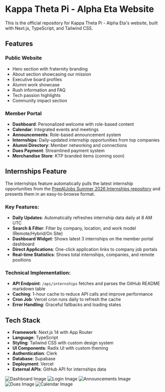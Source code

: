 # Kappa Theta Pi - Alpha Eta Website

This is the official repository for Kappa Theta Pi - Alpha Eta's website, built with Next.js, TypeScript, and Tailwind CSS.

## Features

### Public Website
- Hero section with fraternity branding
- About section showcasing our mission
- Executive board profiles
- Alumni work showcase
- Rush information and FAQ
- Tech passion highlights
- Community impact section

### Member Portal
- **Dashboard**: Personalized welcome with role-based content
- **Calendar**: Integrated events and meetings
- **Announcements**: Role-based announcement system
- **Internships**: Daily-updated internship opportunities from top companies
- **Alumni Directory**: Member networking and connections
- **Dues Payment**: Streamlined payment system
- **Merchandise Store**: KTP branded items (coming soon)

## Internships Feature

The internships feature automatically pulls the latest internship opportunities from the [PrepAIJobs Summer 2026 Internships repository](https://github.com/PrepAIJobs/Summer2026-Internships) and presents them in an easy-to-browse format.

### Key Features:
- **Daily Updates**: Automatically refreshes internship data daily at 8 AM UTC
- **Search & Filter**: Filter by company, location, and work model (Remote/Hybrid/On Site)
- **Dashboard Widget**: Shows latest 3 internships on the member portal dashboard
- **Direct Applications**: One-click application links to company job portals
- **Real-time Statistics**: Shows total internships, companies, and remote positions

### Technical Implementation:
- **API Endpoint**: `/api/internships` fetches and parses the GitHub README markdown table
- **Caching**: 1-hour cache to reduce API calls and improve performance
- **Cron Job**: Vercel cron runs daily to refresh the cache
- **Error Handling**: Graceful fallbacks and loading states

## Tech Stack

- **Framework**: Next.js 14 with App Router
- **Language**: TypeScript
- **Styling**: Tailwind CSS with custom design system
- **UI Components**: Radix UI with custom theming
- **Authentication**: Clerk
- **Database**: Supabase
- **Deployment**: Vercel
- **External APIs**: GitHub API for internships data

![Dashboard Image](public/ktp-portal-images/dashboard.png)
![Login Image](public/ktp-portal-images/login.png)
![Announcements Image](public/ktp-portal-images/announcements.png)
![Dues Image](public/ktp-portal-images/dues.png)
![Calendar Image](public/ktp-portal-images/calendar.png)
